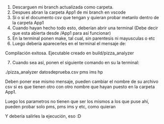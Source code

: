1. Descarguen mi branch actualizada como carpeta.
2. Despues abran la carpeta App1 de mi branch en vscode
3. Sí o sí el documento csv que tengan y quieran probar metanlo dentro de la carpeta App1
4. Cuando hayan hecho todo esto, deberían abrir una terminal (Debe decir que esta abierta desde /App1 para así funcionar)
5. En la terminal ponen make, tal cual, sin parentesis ni mayusculas o etc
6. Luego debería aparecerles en el terminal el mensaje de:

 Compilación exitosa. Ejecutable creado en build/pizza_analyzer

7. Cuando sea así, ponen el siguiente comando en su la terminal: 

./pizza_analyzer datosdeprueba.csv pms ims hp

Deben poner ese mismo mensaje, pueden cambiar el nombre de su archivo csv si es que tienen otro con otro nombre que hayan puesto en la carpeta App1.

Luego los parametros no tienen que ser los mismos a los que puse ahí, pueden probar solo pms, pms ims y etc, como quieran

Y debería salirles la ejecución, eso :D